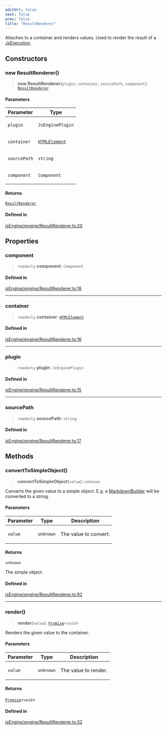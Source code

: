 ```yaml
---
editUrl: false
next: false
prev: false
title: "ResultRenderer"
---
```


Attaches to a container and renders values.
Used to render the result of a [JsExecution](../../../../../obsidian-js-engine-plugin-docs/api/classes/jsexecution).

## Constructors

### new ResultRenderer()

> **new ResultRenderer**(`plugin`, `container`, `sourcePath`, `component`): [`ResultRenderer`](/obsidian-js-engine-plugin-docs/api/classes/resultrenderer/)

#### Parameters

<table>
<thead>
<tr>
<th>Parameter</th>
<th>Type</th>
</tr>
</thead>
<tbody>
<tr>
<td>

`plugin`

</td>
<td>

`JsEnginePlugin`

</td>
</tr>
<tr>
<td>

`container`

</td>
<td>

[`HTMLElement`](https://developer.mozilla.org/docs/Web/API/HTMLElement)

</td>
</tr>
<tr>
<td>

`sourcePath`

</td>
<td>

`string`

</td>
</tr>
<tr>
<td>

`component`

</td>
<td>

`Component`

</td>
</tr>
</tbody>
</table>

#### Returns

[`ResultRenderer`](/obsidian-js-engine-plugin-docs/api/classes/resultrenderer/)

#### Defined in

[jsEngine/engine/ResultRenderer.ts:20](https://github.com/mProjectsCode/obsidian-js-engine-plugin/blob/1f0648da628182867a83f5d8f76c6abab1f05793/jsEngine/engine/ResultRenderer.ts#L20)

## Properties

### component

> `readonly` **component**: `Component`

#### Defined in

[jsEngine/engine/ResultRenderer.ts:18](https://github.com/mProjectsCode/obsidian-js-engine-plugin/blob/1f0648da628182867a83f5d8f76c6abab1f05793/jsEngine/engine/ResultRenderer.ts#L18)

***

### container

> `readonly` **container**: [`HTMLElement`](https://developer.mozilla.org/docs/Web/API/HTMLElement)

#### Defined in

[jsEngine/engine/ResultRenderer.ts:16](https://github.com/mProjectsCode/obsidian-js-engine-plugin/blob/1f0648da628182867a83f5d8f76c6abab1f05793/jsEngine/engine/ResultRenderer.ts#L16)

***

### plugin

> `readonly` **plugin**: `JsEnginePlugin`

#### Defined in

[jsEngine/engine/ResultRenderer.ts:15](https://github.com/mProjectsCode/obsidian-js-engine-plugin/blob/1f0648da628182867a83f5d8f76c6abab1f05793/jsEngine/engine/ResultRenderer.ts#L15)

***

### sourcePath

> `readonly` **sourcePath**: `string`

#### Defined in

[jsEngine/engine/ResultRenderer.ts:17](https://github.com/mProjectsCode/obsidian-js-engine-plugin/blob/1f0648da628182867a83f5d8f76c6abab1f05793/jsEngine/engine/ResultRenderer.ts#L17)

## Methods

### convertToSimpleObject()

> **convertToSimpleObject**(`value`): `unknown`

Converts the given value to a simple object.
E.g. a [MarkdownBuilder](../../../../../obsidian-js-engine-plugin-docs/api/classes/markdownbuilder) will be converted to a string.

#### Parameters

<table>
<thead>
<tr>
<th>Parameter</th>
<th>Type</th>
<th>Description</th>
</tr>
</thead>
<tbody>
<tr>
<td>

`value`

</td>
<td>

`unknown`

</td>
<td>

The value to convert.

</td>
</tr>
</tbody>
</table>

#### Returns

`unknown`

The simple object.

#### Defined in

[jsEngine/engine/ResultRenderer.ts:92](https://github.com/mProjectsCode/obsidian-js-engine-plugin/blob/1f0648da628182867a83f5d8f76c6abab1f05793/jsEngine/engine/ResultRenderer.ts#L92)

***

### render()

> **render**(`value`): [`Promise`](https://developer.mozilla.org/docs/Web/JavaScript/Reference/Global_Objects/Promise)\<`void`\>

Renders the given value to the container.

#### Parameters

<table>
<thead>
<tr>
<th>Parameter</th>
<th>Type</th>
<th>Description</th>
</tr>
</thead>
<tbody>
<tr>
<td>

`value`

</td>
<td>

`unknown`

</td>
<td>

The value to render.

</td>
</tr>
</tbody>
</table>

#### Returns

[`Promise`](https://developer.mozilla.org/docs/Web/JavaScript/Reference/Global_Objects/Promise)\<`void`\>

#### Defined in

[jsEngine/engine/ResultRenderer.ts:32](https://github.com/mProjectsCode/obsidian-js-engine-plugin/blob/1f0648da628182867a83f5d8f76c6abab1f05793/jsEngine/engine/ResultRenderer.ts#L32)

